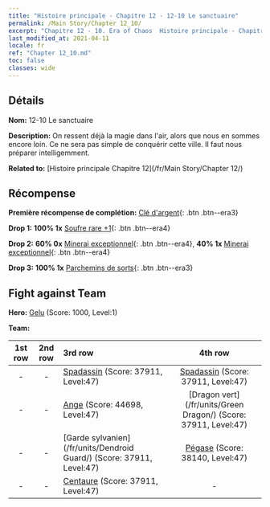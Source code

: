 ```yaml
---
title: "Histoire principale - Chapitre 12 - 12-10 Le sanctuaire"
permalink: /Main Story/Chapter 12_10/
excerpt: "Chapitre 12 - 10. Era of Chaos  Histoire principale - Chapitre 12_10. 12-10 Le sanctuaire"
last_modified_at: 2021-04-11
locale: fr
ref: "Chapter 12_10.md"
toc: false
classes: wide
---
```


## Détails

 **Nom:** 12-10 Le sanctuaire

 **Description:** On ressent déjà la magie dans l'air, alors que nous en sommes encore loin. Ce ne sera pas simple de conquérir cette ville. Il faut nous préparer intelligemment.

 **Related to:** [Histoire principale Chapitre 12](/fr/Main Story/Chapter 12/)

## Récompense

 **Première récompense de complétion:** [Clé d'argent](/fr/Items/con_693/){: .btn .btn--era3}

 **Drop 1:** **100% 1x** [Soufre rare +1](/fr/Items/mat_43/){: .btn .btn--era4}

 **Drop 2:** **60% 0x** [Minerai exceptionnel](/fr/Items/mat_33/){: .btn .btn--era4}, **40% 1x** [Minerai exceptionnel](/fr/Items/mat_33/){: .btn .btn--era4}

 **Drop 3:** **100% 1x** [Parchemins de sorts](/fr/Items/con_694/){: .btn .btn--era3}


## Fight against Team
 **Hero:** [Gelu](/fr/heroes/Gelu/) (Score: 1000, Level:1)

 **Team:**


  | 1st row | 2nd row | 3rd row | 4th row |
  |:----:|:----:|:----|:----:|
  | - | - | [Spadassin](/fr/units/Swordsman/) (Score: 37911, Level:47)  | [Spadassin](/fr/units/Swordsman/) (Score: 37911, Level:47)  |
  | - | - | [Ange](/fr/units/Angel/) (Score: 44698, Level:47)  | [Dragon vert](/fr/units/Green Dragon/) (Score: 37911, Level:47)  |
  | - | - | [Garde sylvanien](/fr/units/Dendroid Guard/) (Score: 37911, Level:47)  | [Pégase](/fr/units/Pegasus/) (Score: 38140, Level:47)  |
  | - | - | [Centaure](/fr/units/Centaur/) (Score: 37911, Level:47)  | - |


